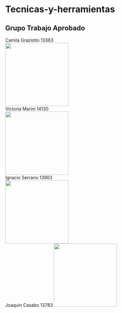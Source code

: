 # Tecnicas-y-herramientas
## Grupo Trabajo Aprobado

Camila Graziotin 13363 <br>
<img src="https://github.com/user-attachments/assets/c8c33931-a031-41be-afeb-8ca7b8ae4d57" width="200"> <br>
Victoria Marini 14130 <br>
<img  src="https://github.com/user-attachments/assets/e3bb4865-0ff4-4725-8f63-70c07ccd6ee9" width="200"> <br>
Ignacio Serrano 13903 <br>
<img src="https://github.com/user-attachments/assets/08a7bb2e-c66d-4226-b30f-af6bb1a02561" width="200"> <br>
Joaquin Casabo 13783
<img src="https://github.com/user-attachments/assets/f5389ff0-f7e4-4681-8470-24bff76fa2b1" width="200"> <br>



